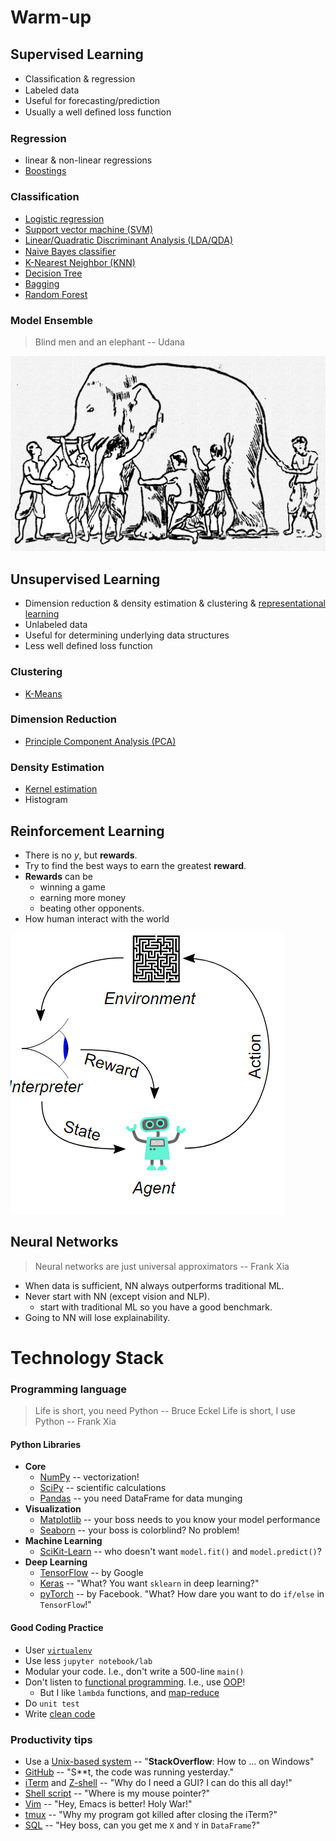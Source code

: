 # Warm-up

## Supervised Learning
* Classiﬁcation & regression
* Labeled data
* Useful for forecasting/prediction
* Usually a well deﬁned loss function 

### Regression
* linear & non-linear regressions
* [Boostings](http://xgboost.readthedocs.io/en/latest/)

### Classification
* [Logistic regression](https://en.wikipedia.org/wiki/Logistic_regression)
* [Support vector machine (SVM)](https://en.wikipedia.org/wiki/Support_vector_machine)
* [Linear/Quadratic Discriminant Analysis (LDA/QDA)](https://en.wikipedia.org/wiki/Linear_discriminant_analysis)
* [Naive Bayes classiﬁer](https://en.wikipedia.org/wiki/Naive_Bayes_classifier)
* [K-Nearest Neighbor (KNN)](https://en.wikipedia.org/wiki/K-nearest_neighbors_algorithm)
* [Decision Tree](https://en.wikipedia.org/wiki/Decision_tree)
* [Bagging](https://en.wikipedia.org/wiki/Bootstrap_aggregating)
* [Random Forest](https://en.wikipedia.org/wiki/Random_forest)

### Model Ensemble
> Blind men and an elephant -- Udana

![-c](images/bline_men.gif)


## Unsupervised Learning
* Dimension reduction & density estimation & clustering & [representational learning](https://en.wikipedia.org/wiki/Feature_learning)
* Unlabeled data
* Useful for determining underlying data structures
* Less well defined loss function

### Clustering
* [K-Means](https://en.wikipedia.org/wiki/K-means_clustering)

### Dimension Reduction
* [Principle Component Analysis (PCA)](https://en.wikipedia.org/wiki/Principal_component_analysis)

### Density Estimation
* [Kernel estimation](https://en.wikipedia.org/wiki/Kernel_density_estimation)
* Histogram

## Reinforcement Learning
* There is no $y$, but **rewards**.
* Try to find the best ways to earn the greatest **reward**.
* **Rewards** can be 
    * winning a game
    * earning more money
    * beating other opponents. 
* How human interact with the world

![-c](images/rl.png)


## Neural Networks
> Neural networks are just universal approximators -- Frank Xia

* When data is sufficient, NN always outperforms traditional ML.
* Never start with NN (except vision and NLP).
    * start with traditional ML so you have a good benchmark. 
* Going to NN will lose explainability.

# Technology Stack

### Programming language

> Life is short, you need Python -- Bruce Eckel
> Life is short, I use Python -- Frank Xia

#### Python Libraries
* **Core**
    * [NumPy](https://github.com/numpy/numpy) -- vectorization!
    * [SciPy](https://github.com/scipy/scipy) -- scientific calculations
    * [Pandas](https://github.com/pandas-dev/pandas) -- you need DataFrame for data munging
* **Visualization**
    * [Matplotlib](https://github.com/matplotlib/matplotlib) -- your boss needs to you know your model performance
    * [Seaborn](https://github.com/mwaskom/seaborn) -- your boss is colorblind? No problem!
* **Machine Learning**
    * [SciKit-Learn](https://github.com/scikit-learn/scikit-learn) -- who doesn't want `model.fit()` and `model.predict()`?
* **Deep Learning**
    * [TensorFlow](https://github.com/tensorflow/tensorflow) -- by Google
    * [Keras](https://github.com/keras-team/keras) -- "What? You want `sklearn` in deep learning?"
    * [pyTorch](https://github.com/pytorch/pytorch) -- by Facebook. "What? How dare you want to do `if/else` in `TensorFlow`!"

    
#### Good Coding Practice
* User [`virtualenv`](https://virtualenv.pypa.io/en/stable/)
* Use less `jupyter notebook/lab`
* Modular your code. I.e., don't write a 500-line `main()`
* Don't listen to [functional programming](https://en.wikipedia.org/wiki/Functional_programming). I.e., use [OOP](https://en.wikipedia.org/wiki/Object-oriented_programming)!
    * But I like `lambda` functions, and [map-reduce](https://www.python-course.eu/lambda.php)
* Do `unit test`
* Write [clean code](https://www.amazon.com/Clean-Code-Handbook-Software-Craftsmanship/dp/0132350882)

### Productivity tips
* Use a [Unix-based system](https://en.wikipedia.org/wiki/Unix) -- "**StackOverflow**: How to ... on Windows"
* [GitHub](https://github.com/) -- "S**t, the code was running yesterday."
* [iTerm](https://www.iterm2.com/) and [Z-shell](http://ohmyz.sh/) -- "Why do I need a GUI? I can do this all day!"
* [Shell script](https://en.wikipedia.org/wiki/Shell_script) -- "Where is my mouse pointer?"
* [Vim](https://vim-adventures.com/) -- "Hey, Emacs is better! Holy War!"
* [tmux](https://hackernoon.com/a-gentle-introduction-to-tmux-8d784c404340) -- "Why my program got killed after closing the iTerm?"
* [SQL](https://www.w3schools.com/sql/sql_intro.asp) -- "Hey boss, can you get me `X` and `Y` in `DataFrame`?"



